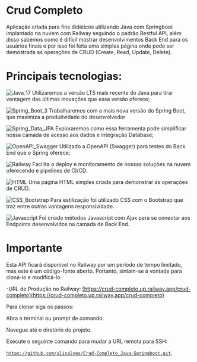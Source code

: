 # Crud Completo

Aplicação criada para fins didáticos utilizando Java com Springboot implantado na nuvem com Railway seguindo o padrão Restful API, além disso sabemos como é difícil mostrar desenvolvimentos Back End para os usuários finais e por isso foi feita uma simples página onde pode ser demostrada as operações de CRUD (Create, Read, Update, Delete).

# Principais tecnologias:

![Java_17](https://img.shields.io/badge/Java_17-green) Utilizaremos a versão LTS mais recente do Java para tirar vantagem das últimas inovações que essa versão oferece;

![Spring_Boot_3](https://img.shields.io/badge/Spring_Boot_3-gray) Trabalharemos com a mais nova versão do Spring Boot, que maximiza a produtividade do desenvolvedor

![Spring_Data_JPA](https://img.shields.io/badge/Spring_Data_JPA-yellow) Exploraremos como essa ferramenta pode simplificar nossa camada de acesso aos dados e integração Database;

![OpenAPI_Swagger](https://img.shields.io/badge/OpenAPI_Swagger-blue) Utilizado a OpenAPI (Swagger) para testes do Back End que o Spring oferece;

![Railway](https://img.shields.io/badge/Railway-red) Facilita o deploy e monitoramento de nossas soluções na nuvem oferecendo e pipelines de CI/CD.

![HTML](https://img.shields.io/badge/HTML-brown) Uma página HTML simples criada para demonstrar as operações de CRUD.

![CSS_Bootstrap](https://img.shields.io/badge/CSS_Bootstrap-pink) Para estilização foi utilizado CSS com o Bootstrap que traz entre outras vantagens responsividade.

![Javascript](https://img.shields.io/badge/Javascript-black) Foi criado métodos Javascript com Ajax para se conectar aos Endpoints desenvolvidos na camada de Back End.

# Importante

Esta API ficará disponível no Railway por um período de tempo limitado, mas este é um código-fonte aberto. Portanto, sintam-se à vontade para cloná-lo e modificá-lo.

-URL de Produção no Railway: [https://crud-completo.up.railway.app/crud-completo](https://crud-completo.up.railway.app/crud-completo)

Para clonar siga os passos:

Abra o terminal ou prompt de comando.

Navegue até o diretório do projeto.

Execute o seguinte comando para mudar a URL remota para SSH:

[`https://github.com/ulisalves/Crud-Completo_Java-Springboot.git`](#https://github.com/ulisalves/Crud-Completo_Java-Springboot.git).
